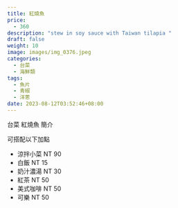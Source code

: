```yaml
---
title: 紅燒魚
price:
  - 360
description: "stew in soy sauce with Taiwan tilapia "
draft: false
weight: 10
image: images/img_0376.jpeg
categories:
  - 台菜
  - 海鮮類
tags:
  - 魚片
  - 青椒
  - 洋蔥
date: 2023-08-12T03:52:46+08:00
---
```


台菜 紅燒魚 簡介

可搭配以下加點

- 涼拌小菜  NT 90
- 白飯 NT 15
- 奶汁濃湯 NT 30
- 紅茶  NT 50
- 美式咖啡 NT 50
- 可樂 NT 50
